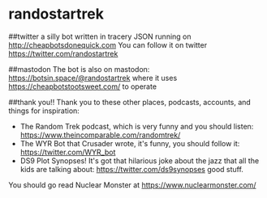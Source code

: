 # randostartrek

##twitter
a silly bot written in tracery JSON running on http://cheapbotsdonequick.com
You can follow it on twitter https://twitter.com/randostartrek

##mastodon
The bot is also on mastodon: https://botsin.space/@randostartrek where it uses https://cheapbotstootsweet.com/ to operate

##thank you!!
Thank you to these other places, podcasts, accounts, and things for inspiration:
* The Random Trek podcast, which is very funny and you should listen: https://www.theincomparable.com/randomtrek/
* The WYR Bot that Crusader wrote, it's funny, you should follow it: https://twitter.com/WYR_bot
* DS9 Plot Synopses! It's got that hilarious joke about the jazz that all the kids are talking about: https://twitter.com/ds9synopses good stuff.

You should go read Nuclear Monster at https://www.nuclearmonster.com/
